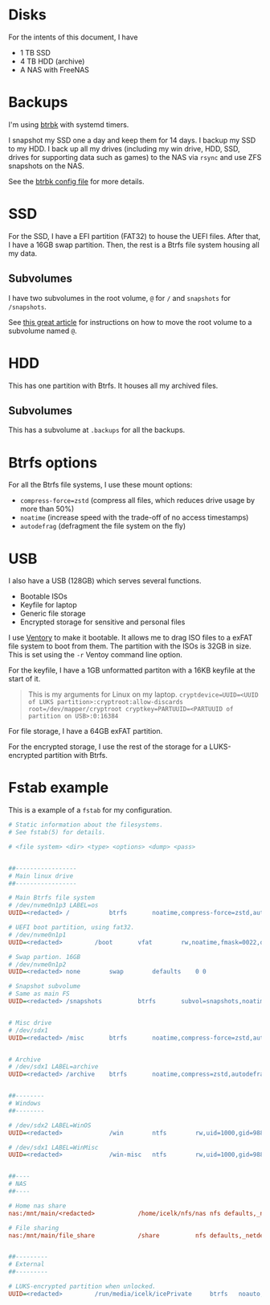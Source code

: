 # Disks

For the intents of this document, I have

-   1 TB SSD
-   4 TB HDD (archive)
-   A NAS with FreeNAS

# Backups

I'm using [btrbk](https://github.com/digint/btrbk) with systemd timers.

I snapshot my SSD one a day and keep them for 14 days.
I backup my SSD to my HDD.
I back up all my drives (including my win drive, HDD, SSD, drives for supporting data such as games)
to the NAS via `rsync` and use ZFS snapshots on the NAS.

See the [btrbk config file](root/btrbk.conf) for more details.

# SSD

For the SSD, I have a EFI partition (FAT32) to house the UEFI files.
After that, I have a 16GB swap partition.
Then, the rest is a Btrfs file system housing all my data.

## Subvolumes

I have two subvolumes in the root volume, `@` for `/` and `snapshots` for `/snapshots`.

See [this great article](https://blog.wohli.org/2017/06/19/Create-btrfs-subvolumes-retrospectively/) for instructions on how to move the root volume to a subvolume named `@`.

# HDD

This has one partition with Btrfs.
It houses all my archived files.

## Subvolumes

This has a subvolume at `.backups` for all the backups.

# Btrfs options

For all the Btrfs file systems, I use these mount options:

-   `compress-force=zstd` (compress all files, which reduces drive usage by more than 50%)
-   `noatime` (increase speed with the trade-off of no access timestamps)
-   `autodefrag` (defragment the file system on the fly)

# USB

I also have a USB (128GB) which serves several functions.
- Bootable ISOs
- Keyfile for laptop
- Generic file storage
- Encrypted storage for sensitive and personal files

I use [Ventory](https://ventoy.net) to make it bootable.
It allows me to drag ISO files to a exFAT file system to boot from them. The partition with the ISOs is 32GB in size.
This is set using the `-r` Ventoy command line option.

For the keyfile, I have a 1GB unformatted partiton with a 16KB keyfile at the start of it.

> This is my arguments for Linux on my laptop. `cryptdevice=UUID=<UUID of LUKS partition>:cryptroot:allow-discards root=/dev/mapper/cryptroot cryptkey=PARTUUID=<PARTUUID of partition on USB>:0:16384`

For file storage, I have a 64GB exFAT partition.

For the encrypted storage, I use the rest of the storage for a LUKS-encrypted partition with Btrfs.

# Fstab example

This is a example of a `fstab` for my configuration.

```ini
# Static information about the filesystems.
# See fstab(5) for details.

# <file system> <dir> <type> <options> <dump> <pass>


##-----------------
# Main linux drive
##-----------------

# Main Btrfs file system
# /dev/nvme0n1p3 LABEL=os
UUID=<redacted>	/         	btrfs      	noatime,compress-force=zstd,autodefrag	0 0

# UEFI boot partition, using fat32.
# /dev/nvme0n1p1
UUID=<redacted>      	/boot     	vfat      	rw,noatime,fmask=0022,dmask=0022,codepage=437,iocharset=iso8859-1,shortname=mixed,utf8,errors=remount-ro	0 2

# Swap partion. 16GB
# /dev/nvme0n1p2
UUID=<redacted>	none      	swap      	defaults  	0 0

# Snapshot subvolume
# Same as main FS
UUID=<redacted>	/snapshots         	btrfs      	subvol=snapshots,noatime,compress-force=zstd,autodefrag	0 0


# Misc drive
# /dev/sdx1
UUID=<redacted>	/misc		btrfs		noatime,compress-force=zstd,autodefrag	0 0


# Archive
# /dev/sdx1 LABEL=archive
UUID=<redacted>	/archive  	btrfs      	noatime,compress=zstd,autodefrag 0 0


##--------
# Windows
##--------

# /dev/sdx2 LABEL=WinOS
UUID=<redacted>				/win		ntfs		rw,uid=1000,gid=988,dmask=007,fmask=117,noatime,big_writes,noauto,x-systemd.automount	0 0

# /dev/sdx1 LABEL=WinMisc
UUID=<redacted>				/win-misc 	ntfs      	rw,uid=1000,gid=988,dmask=007,fmask=117,noatime,big_writes,noauto,x-systemd.automount	0 0


##----
# NAS
##----

# Home nas share
nas:/mnt/main/<redacted>			/home/icelk/nfs/nas	nfs	defaults,_netdev,noauto,x-systemd.automount,user,noatime	0 0

# File sharing
nas:/mnt/main/file_share			/share			nfs	defaults,_netdev,noauto,x-systemd.automount,user,noatime	0 0


##---------
# External
##---------

# LUKS-encrypted partition when unlocked.
UUID=<redacted>      	/run/media/icelk/icePrivate  	btrfs	noauto,nofail,compress-force=zstd	0  0
```
